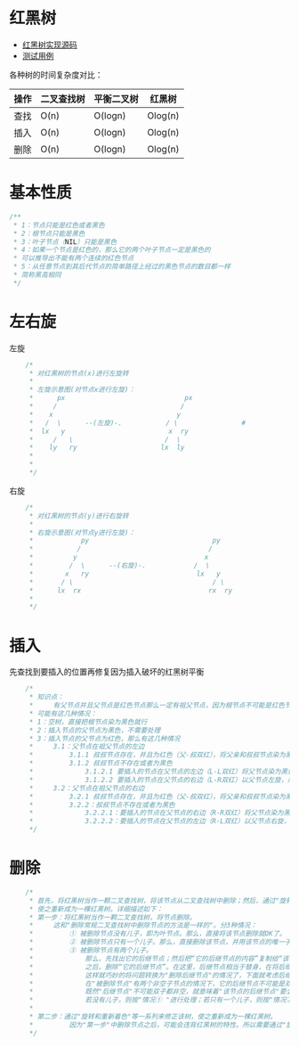 # 红黑树
- [红黑树实现源码](../../../src/main/java/cool/zzy/demo/datastructure/tree/RBTree.java)
- [测试用例](../../../src/test/java/xyz/zzyitj/demo/datastructure/tree/RBTreeTest.java)

各种树的时间复杂度对比：

| 操作 | 二叉查找树 | 平衡二叉树 | 红黑树 |
| ---- | -------- | -------- | ----- |
| 查找 | O(n) | O(logn) | Olog(n) |
| 插入 |	O(n) | O(logn) | Olog(n) |
| 删除 |	O(n) | O(logn) | Olog(n) |

# 基本性质
```java
/**
 * 1：节点只能是红色或者黑色
 * 2：根节点只能是黑色
 * 3：叶子节点（NIL）只能是黑色
 * 4：如果一个节点是红色的，那么它的两个叶子节点一定是黑色的
 * 可以推导出不能有两个连续的红色节点
 * 5：从任意节点到其后代节点的简单路径上经过的黑色节点的数目都一样
 * 简称黑高相同
 */
```
# 左右旋
左旋
```java
    /*
     * 对红黑树的节点(x)进行左旋转
     *
     * 左旋示意图(对节点x进行左旋)：
     *      px                              px
     *     /                               /
     *    x                               y
     *   /  \      --(左旋)-.           / \                #
     *  lx   y                          x  ry
     *     /   \                       /  \
     *    ly   ry                     lx  ly
     *
     *
     */
```
右旋
```java
    /*
     * 对红黑树的节点(y)进行右旋转
     *
     * 右旋示意图(对节点y进行左旋)：
     *            py                               py
     *           /                                /
     *          y                                x
     *         /  \      --(右旋)-.            /  \                     #
     *        x   ry                           lx   y
     *       / \                                   / \                   #
     *      lx  rx                                rx  ry
     *
     */
```

# 插入
先查找到要插入的位置再修复因为插入破坏的红黑树平衡
```java
    /*
     * 知识点：
     *     有父节点并且父节点是红色节点那么一定有祖父节点，因为根节点不可能是红色节点。
     * 可能有这几种情况：
     * 1：空树，直接把根节点染为黑色就行
     * 2：插入节点的父节点为黑色，不需要处理
     * 3：插入节点的父节点为红色，那么有这几种情况
     *     3.1：父节点在祖父节点的左边
     *         3.1.1 叔叔节点存在，并且为红色（父-叔双红），将父亲和叔叔节点染为黑色，将祖父节点染为红色，再把祖父节点当做当前节点递归
     *         3.1.2 叔叔节点不存在或者为黑色
     *             3.1.2.1 要插入的节点在父节点的左边（L-L双红）将父节点染为黑色，将祖父节点染为红色，以祖父节点右旋
     *             3.1.2.2 要插入的节点在父节点的右边（L-R双红）以父节点左旋，形成L-L双红，再把父节点当做当前节点递归
     *     3.2：父节点在祖父节点的右边
     *         3.2.1 叔叔节点存在，并且为红色（父-叔双红），将父亲和叔叔节点染为黑色，将祖父节点染为红色，再把祖父节点当做当前节点递归
     *         3.2.2：叔叔节点不存在或者为黑色
     *             3.2.2.1：要插入的节点在父节点的右边（R-R双红）将父节点染为黑色，将祖父节点染为红色，以祖父节点左旋
     *             3.2.2.2：要插入的节点在父节点的左边（R-L双红）以父节点右旋，形成R-R双红，再把父节点当做当前节点递归
     */
```
# 删除
```java
    /*
     * 首先，将红黑树当作一颗二叉查找树，将该节点从二叉查找树中删除；然后，通过"旋转和重新着色"等一系列来修正该树，
     * 使之重新成为一棵红黑树。详细描述如下：
     * 第一步：将红黑树当作一颗二叉查找树，将节点删除。
     *     这和"删除常规二叉查找树中删除节点的方法是一样的"。分3种情况：
     *         ① 被删除节点没有儿子，即为叶节点。那么，直接将该节点删除就OK了。
     *         ② 被删除节点只有一个儿子。那么，直接删除该节点，并用该节点的唯一子节点顶替它的位置。
     *         ③ 被删除节点有两个儿子。
     *             那么，先找出它的后继节点；然后把“它的后继节点的内容”复制给“该节点的内容”；
     *             之后，删除“它的后继节点”。在这里，后继节点相当于替身，在将后继节点的内容复制给"被删除节点"之后，再将后继节点删除。
     *             这样就巧妙的将问题转换为"删除后继节点"的情况了，下面就考虑后继节点。
     *             在"被删除节点"有两个非空子节点的情况下，它的后继节点不可能是双子非空。
     *             既然"后继节点"不可能双子都非空，就意味着"该节点的后继节点"要么没有儿子，要么只有一个儿子。
     *             若没有儿子，则按"情况① "进行处理；若只有一个儿子，则按"情况② "进行处理。
     *
     * 第二步：通过"旋转和重新着色"等一系列来修正该树，使之重新成为一棵红黑树。
     *         因为"第一步"中删除节点之后，可能会违背红黑树的特性。所以需要通过"旋转和重新着色"来修正该树，使之重新成为一棵红黑树。
     */
```